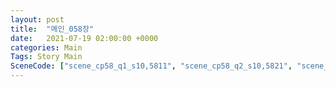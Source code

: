 ```yaml
---
layout: post
title:  "메인_058장"
date:   2021-07-19 02:00:00 +0000
categories: Main
Tags: Story Main
SceneCode: ["scene_cp58_q1_s10,5811", "scene_cp58_q2_s10,5821", "scene_cp58_q3_s10,5831", "scene_cp58_q3_s20,5832", "scene_cp58_q4_s10,5841", "scene_cp58_q4_s30,5842"]
---
```

